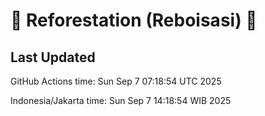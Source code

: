 
# 🌳 Reforestation (Reboisasi) 🌲

## Last Updated

GitHub Actions time: Sun Sep  7 07:18:54 UTC 2025

Indonesia/Jakarta time: Sun Sep  7 14:18:54 WIB 2025
